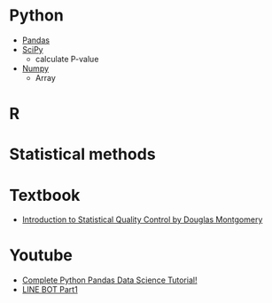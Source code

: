 # Python 
 -  [Pandas](https://pandas.pydata.org/docs/getting_started/install.html)
 -  [SciPy](https://scipy.org/)
      - calculate P-value
- [Numpy](https://numpy.org/)
  - Array

# R

# Statistical methods

# Textbook
  - [Introduction to Statistical Quality Control by Douglas Montgomery](chrome-extension://efaidnbmnnnibpcajpcglclefindmkaj/http://www.ru.ac.bd/stat/wp-content/uploads/sites/25/2019/03/405_02_Montgomery_Introduction-to-statistical-quality-control-7th-edtition-2009.pdf)
# Youtube 
 -  [Complete Python Pandas Data Science Tutorial!](https://www.youtube.com/watch?v=vmEHCJofslg)
 - [LINE BOT Part1](https://www.youtube.com/watch?v=jBsvdgFMZtg)



